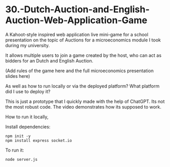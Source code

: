 # 30.-Dutch-Auction-and-English-Auction-Web-Application-Game

A Kahoot-style inspired web application live mini-game for a school presentation on the topic of Auctions for a microeconomics module I took during my university. 

It allows multiple users to join a game created by the host, who can act as bidders for an Dutch and English Auction.

(Add rules of the game here and the full microeconomics presentation slides here)

As well as how to run locally or via the deployed platform? What platform did I use to deploy it?


This is just a prototype that I quickly made with the help of ChatGPT. Its not the most robust code. The video demonstrates how its supposed to work.



How to run it locally,

Install dependencies:
```
npm init -y
npm install express socket.io
```

To run it:
```
node server.js
```
